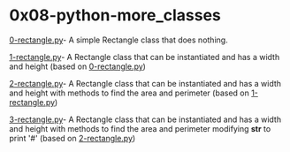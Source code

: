 # 0x08-python-more_classes

[0-rectangle.py](0-rectangle.py)- A simple Rectangle class that does nothing.

[1-rectangle.py](1-rectangle.py)- A Rectangle class that can be instantiated and has a width and height (based on [0-rectangle.py](1-rectangle.py))

[2-rectangle.py](2-rectangle.py)- A Rectangle class that can be instantiated and has a width and height with methods to find the area and perimeter (based on [1-rectangle.py](2-rectangle.py))

[3-rectangle.py](3-rectangle.py)- A Rectangle class that can be instantiated and has a width and height with methods to find the area and perimeter modifying __str__ to print '#' (based on [2-rectangle.py](3-rectangle.py))